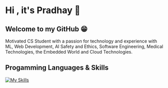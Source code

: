 # Hi , it's Pradhay 👋

<!--
**PradhayA/PradhayA** is a ✨ _special_ ✨ repository because its `README.md` (this file) appears on your GitHub profile.

- 🔭 I’m currently working on ...
- 🌱 I’m currently learning ...
- 👯 I’m looking to collaborate on ...
- 🤔 I’m looking for help with ...
- 💬 Ask me about ...
- 📫 How to reach me: ...
- 😄 Pronouns: ...
- ⚡ Fun fact: ...
-->




## Welcome to my GitHub 😁 

Motivated CS Student with a passion for technology and experience with ML, Web Development, AI Safety and Ethics, Software Engineering, Medical Technologies, the Embedded World and Cloud Technologies.


## Progamming Languages & Skills

[![My Skills](https://skillicons.dev/icons?i=java,python,rust,cpp,c,js,haskell,scala,bash,aws&theme=dark)](https://skillicons.dev)
